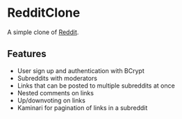 # RedditClone

A simple clone of [Reddit](http://reddit.com).

## Features

* User sign up and authentication with BCrypt
* Subreddits with moderators
* Links that can be posted to multiple subreddits at once
* Nested comments on links
* Up/downvoting on links
* Kaminari for pagination of links in a subreddit
